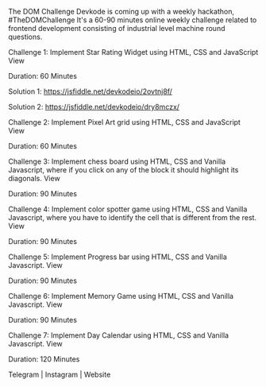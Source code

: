 The DOM Challenge
Devkode is coming up with a weekly hackathon, #TheDOMChallenge
It's a 60-90 minutes online weekly challenge related to frontend development consisting of industrial level machine round questions.

Challenge 1:
Implement Star Rating Widget using HTML, CSS and JavaScript View

Duration: 60 Minutes

Solution 1: https://jsfiddle.net/devkodeio/2ovtnj8f/

Solution 2: https://jsfiddle.net/devkodeio/dry8mczx/

Challenge 2:
Implement Pixel Art grid using HTML, CSS and JavaScript View

Duration: 60 Minutes

Challenge 3:
Implement chess board using HTML, CSS and Vanilla Javascript, where if you click on any of the block it should highlight its diagonals. View

Duration: 90 Minutes

Challenge 4:
Implement color spotter game using HTML, CSS and Vanilla Javascript, where you have to identify the cell that is different from the rest. View

Duration: 90 Minutes

Challenge 5:
Implement Progress bar using HTML, CSS and Vanilla Javascript. View

Duration: 90 Minutes

Challenge 6:
Implement Memory Game using HTML, CSS and Vanilla Javascript. View

Duration: 90 Minutes

Challenge 7:
Implement Day Calendar using HTML, CSS and Vanilla Javascript. View

Duration: 120 Minutes


Telegram | Instagram | Website
